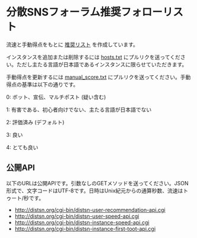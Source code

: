 # 分散SNSフォーラム推奨フォローリスト

流速と手動得点をもとに [推奨リスト](http://distsn.org) を作成しています。

インスタンスを追加または削除するには [hosts.txt](https://github.com/distsn/follow-recommendation/blob/master/hosts.txt) にプルリクを送ってください。ただし主たる言語が日本語であるインスタンスに限らせていただきます。

手動得点を更新するには [manual_score.txt](https://github.com/distsn/follow-recommendation/blob/master/manual-score.txt) にプルリクを送ってください。手動得点の基準は以下の通りです。

0: ボット、宣伝、マルチポスト (疑い含む)

1: 有害である、初心者向けでない、主たる言語が日本語でない

2: 評価済み (デフォルト)

3: 良い

4: とても良い

## 公開API

以下のURLは公開APIです。引数なしのGETメソッドを送ってください。JSON形式で、文字コードはUTF-8です。日時はUnix紀元からの通算秒数、流速はトゥート/秒です。

* http://distsn.org/cgi-bin/distsn-user-recommendation-api.cgi
* http://distsn.org/cgi-bin/distsn-user-speed-api.cgi
* http://distsn.org/cgi-bin/distsn-instance-speed-api.cgi
* http://distsn.org/cgi-bin/distsn-instance-first-toot-api.cgi
